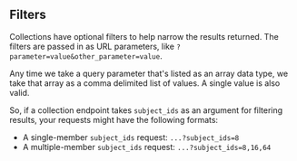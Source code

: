 ## Filters

Collections have optional filters to help narrow the results returned. The filters are passed in as URL parameters, like `?parameter=value&other_parameter=value`.

Any time we take a query parameter that's listed as an array data type, we take that array as a comma delimited list of values. A single value is also valid.

So, if a collection endpoint takes `subject_ids` as an argument for filtering results, your requests might have the following formats:

* A single-member `subject_ids` request: `...?subject_ids=8`
* A multiple-member `subject_ids` request: `...?subject_ids=8,16,64`
